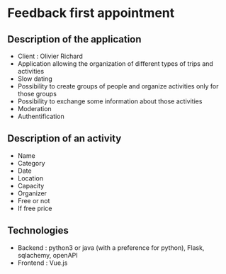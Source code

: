 # Feedback first appointment

## Description of the application

- Client : Olivier Richard
- Application allowing the organization of different types of trips and activities
- Slow dating
- Possibility to create groups of people and organize activities only for those groups
- Possibility to exchange some information about those activities
- Moderation
- Authentification


## Description of an activity

- Name
- Category
- Date
- Location
- Capacity
- Organizer 
- Free or not
- If free price

## Technologies

- Backend : python3 or java (with a preference for python), Flask, sqlachemy, openAPI
- Frontend : Vue.js
